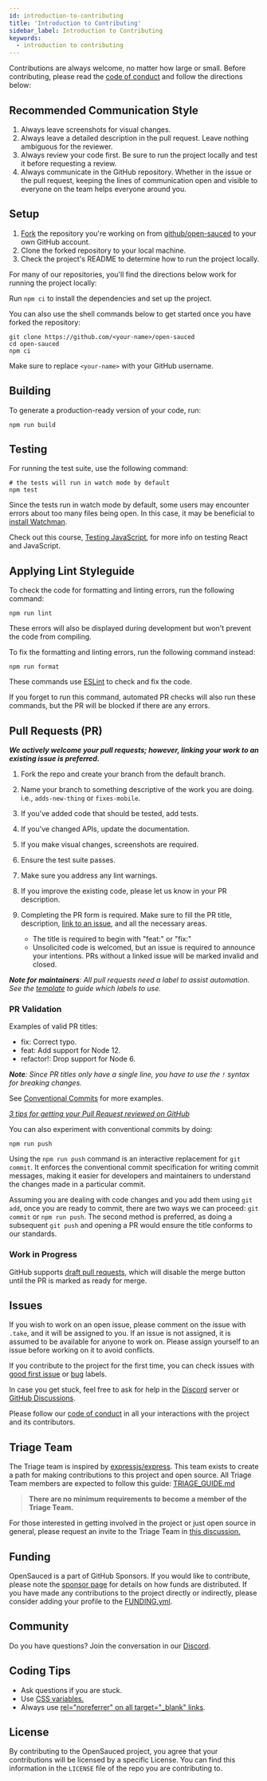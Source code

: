 ```yaml
---
id: introduction-to-contributing
title: 'Introduction to Contributing'
sidebar_label: Introduction to Contributing
keywords:
  - introduction to contributing
---
```


Contributions are always welcome, no matter how large or small. Before contributing,
please read the [code of conduct](./code-of-conduct.md) and follow the directions below:

## Recommended Communication Style

1. Always leave screenshots for visual changes.
2. Always leave a detailed description in the pull request. Leave nothing ambiguous for the reviewer.
3. Always review your code first. Be sure to run the project locally and test it before requesting a review.
4. Always communicate in the GitHub repository. Whether in the issue or the pull request, keeping the lines of communication open and visible to everyone on the team helps everyone around you.

## Setup

1. [Fork](https://docs.github.com/en/get-started/quickstart/fork-a-repo) the repository you're working on from [github/open-sauced](https://github.com/open-sauced) to your own GitHub account.
2. Clone the forked repository to your local machine.
3. Check the project's README to determine how to run the project locally.

For many of our repositories, you'll find the directions below work for running the project locally:

Run `npm ci` to install the dependencies and set up the project.

You can also use the shell commands below to get started once you have forked the repository:

```shell
git clone https://github.com/<your-name>/open-sauced
cd open-sauced
npm ci
```

Make sure to replace `<your-name>` with your GitHub username.

## Building

To generate a production-ready version of your code, run:

```shell
npm run build
```

## Testing

For running the test suite, use the following command:

```shell
# the tests will run in watch mode by default
npm test
```

Since the tests run in watch mode by default, some users may encounter errors about too many files being open. In this case, it may be beneficial to [install Watchman](https://facebook.github.io/watchman/docs/install.html).

Check out this course, [Testing JavaScript](https://testingjavascript.com/), for more info on testing React and JavaScript.

## Applying Lint Styleguide

To check the code for formatting and linting errors, run the following command:

```shell
npm run lint
```

These errors will also be displayed during development but won't prevent the code from compiling.

To fix the formatting and linting errors, run the following command instead:

```shell
npm run format
```

These commands use [ESLint](https://eslint.org/) to check and fix the code.

If you forget to run this command, automated PR checks will also run these commands, but the PR will be blocked if there are any errors.

## Pull Requests (PR)

**_We actively welcome your pull requests; however, linking your work to an existing issue is preferred._**

1. Fork the repo and create your branch from the default branch.
2. Name your branch to something descriptive of the work you are doing. i.e., `adds-new-thing` or `fixes-mobile`.
3. If you've added code that should be tested, add tests.
4. If you've changed APIs, update the documentation.
5. If you make visual changes, screenshots are required.
6. Ensure the test suite passes.
7. Make sure you address any lint warnings.
8. If you improve the existing code, please let us know in your PR description.
9. Completing the PR form is required. Make sure to fill the PR title, description, [link to an issue](https://help.github.com/en/github/writing-on-github/autolinked-references-and-urls), and all the necessary areas. 

   - The title is required to begin with "feat:" or "fix:"
   - Unsolicited code is welcomed, but an issue is required to announce your intentions. PRs without a linked issue will be marked invalid and closed.

_**Note for maintainers**: All pull requests need a label to assist automation. See the [template](https://github.com/open-sauced/open-sauced/blob/HEAD/.github/release-drafter.yml) to guide which labels to use._

### PR Validation

Examples of valid PR titles:

- fix: Correct typo.
- feat: Add support for Node 12.
- refactor!: Drop support for Node 6.

_**Note**: Since PR titles only have a single line, you have to use the `!` syntax for breaking changes._

See [Conventional Commits](https://www.conventionalcommits.org/en/v1.0.0/) for more examples.

_[3 tips for getting your Pull Request reviewed on GitHub](https://youtu.be/cuMeC-eZJJ4)_

You can also experiment with conventional commits by doing:

```shell
npm run push
```

Using the `npm run push` command is an interactive replacement for `git commit`. It enforces the conventional commit specification for writing commit messages, making it easier for developers and maintainers to understand the changes made in a particular commit.

Assuming you are dealing with code changes and you add them using `git add`, once you are ready to commit, there are two ways we can proceed: `git commit` or `npm run push`. The second method is preferred, as doing a subsequent `git push` and opening a PR would ensure the title conforms to our standards.

### Work in Progress

GitHub supports [draft pull requests](https://github.blog/2019-02-14-introducing-draft-pull-requests/), which will disable the merge button until the PR is marked as ready for merge.

## Issues

If you wish to work on an open issue, please comment on the issue with `.take`, and it will be assigned to you. If an issue is not assigned, it is assumed to be available for anyone to work on. Please assign yourself to an issue before working on it to avoid conflicts.

If you contribute to the project for the first time, you can check issues with [good first issue](https://github.com/open-sauced/hot/issues?q=is%3Aissue+is%3Aopen+label%3A%22good+first+issue%22) or [bug](https://github.com/open-sauced/hot/issues?q=is%3Aissue+is%3Aopen+label%3A%22%F0%9F%90%9B+bug%22) labels.

In case you get stuck, feel free to ask for help in the [Discord](https://discord.gg/U2peSNf23P) server or [GitHub Discussions](https://github.com/orgs/open-sauced/discussions).

Please follow our [code of conduct](./code-of-conduct.md) in all your interactions with the project and its contributors.

## Triage Team

The Triage team is inspired by [expressjs/express](https://github.com/expressjs/express/blob/HEAD/Triager-Guide.md). This team exists to create a path for making contributions to this project and open source. All Triage Team members are expected to follow this guide: [TRIAGE_GUIDE.md](./triage-guide.md)

> **There are no minimum requirements to become a member of the Triage Team.**

For those interested in getting involved in the project or just open source in general, please request an invite to the Triage Team in [this discussion.](https://github.com/open-sauced/open-sauced/discussions/638)

## Funding

OpenSauced is a part of GitHub Sponsors. If you would like to contribute, please note the [sponsor page](https://github.com/sponsors/open-sauced) for details on how funds are distributed. If you have made any contributions to the project directly or indirectly, please consider adding your profile to the [FUNDING.yml](https://github.com/open-sauced/.github/blob/main/FUNDING.yml).

## Community

Do you have questions? Join the conversation in our [Discord](https://discord.gg/U2peSNf23P).

## Coding Tips

- Ask questions if you are stuck.
- Use [CSS variables.](https://developer.mozilla.org/en-US/docs/Web/CSS/Using_CSS_custom_properties)
- Always use [rel="noreferrer" on all target="\_blank" links](https://web.dev/external-anchors-use-rel-noopener/).

## License

By contributing to the OpenSauced project, you agree that your contributions will be licensed
by a specific License. You can find this information in the `LICENSE` file of the repo you are contributing to.
